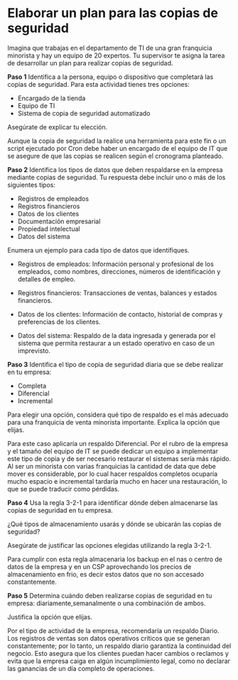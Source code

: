 # Elaborar un plan para las copias de seguridad

Imagina que trabajas en el departamento de TI de una gran franquicia minorista y hay un equipo de 20 expertos. Tu supervisor te asigna la tarea de desarrollar un plan para realizar copias de seguridad.

**Paso 1**
Identifica a la persona, equipo o dispositivo que completará las copias de seguridad. Para esta actividad tienes tres opciones:

* Encargado de la tienda
* Equipo de TI
* Sistema de copia de seguridad automatizado

Asegúrate de explicar tu elección.

Aunque la copia de seguridad la realice una herramienta para este fin o un script ejecutado por Cron debe haber un encargado de el equipo de IT que se asegure de que las copias se realicen según el cronograma planteado. 

**Paso 2**
Identifica los tipos de datos que deben respaldarse en la empresa mediante copias de seguridad. Tu respuesta debe incluir uno o más de los siguientes tipos:

* Registros de empleados
* Registros financieros
* Datos de los clientes
* Documentación empresarial
* Propiedad intelectual
* Datos del sistema

Enumera un ejemplo para cada tipo de datos que identifiques.

* Registros de empleados: Información personal y profesional de los empleados, como nombres, direcciones, números de identificación y detalles de empleo.

* Registros financieros: Transacciones de ventas, balances y estados financieros.

* Datos de los clientes: Información de contacto, historial de compras y preferencias de los clientes.

* Datos del sistema: Respaldo de la data ingresada y generada por el sistema que permita restaurar a un estado operativo en caso de un imprevisto.

**Paso 3**
Identifica el tipo de copia de seguridad diaria que se debe realizar en tu empresa:

* Completa
* Diferencial
* Incremental

Para elegir una opción, considera qué tipo de respaldo es el más adecuado para una franquicia de venta minorista importante. Explica la opción que elijas.

Para este caso aplicaría un respaldo Diferencial. Por el rubro de la empresa y el tamaño del equipo de IT se puede dedicar un equipo a implementar este tipo de copia y de ser necesario restaurar el sistemas sería más rápido. Al ser un minorista con varias franquicias la cantidad de data que debe mover es considerable, por lo cual hacer respaldos completos ocuparía mucho espacio e incremental tardaría mucho en hacer una restauración, lo que se puede traducir como pérdidas.

**Paso 4**
Usa la regla 3-2-1 para identificar dónde deben almacenarse las copias de seguridad en tu empresa.

¿Qué tipos de almacenamiento usarás y dónde se ubicarán las copias de seguridad?

Asegúrate de justificar las opciones elegidas utilizando la regla 3-2-1.

Para cumplir con esta regla almacenaria los backup en el nas o centro de datos de la empresa y en un CSP aprovechando los precios de almacenamiento en frio, es decir estos datos que no son accesado constantemente.

**Paso 5**
Determina cuándo deben realizarse copias de seguridad en tu empresa: diariamente,semanalmente o una combinación de ambos.

Justifica la opción que elijas.

Por el tipo de actividad de la empresa, recomendaría un respaldo Diario. Los registros de ventas son datos operativos críticos que se generan constantemente; por lo tanto, un respaldo diario garantiza la continuidad del negocio. Esto asegura que los clientes puedan hacer cambios o reclamos y evita que la empresa caiga en algún incumplimiento legal, como no declarar las ganancias de un día completo de operaciones.